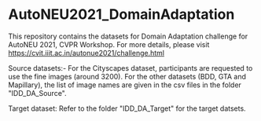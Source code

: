 # AutoNEU2021_DomainAdaptation

This repository contains the datasets for Domain Adaptation challenge for AutoNEU 2021, CVPR Workshop. For more details, please visit https://cvit.iiit.ac.in/autonue2021/challenge.html

Source datasets:-
For the Cityscapes dataset, participants are requested to use the fine images (around 3200).
For the other datasets (BDD, GTA and Mapillary), the list of image names are given in the csv files in the folder "IDD_DA_Source".

Target dataset:
Refer to the folder "IDD_DA_Target" for the target datsets.
